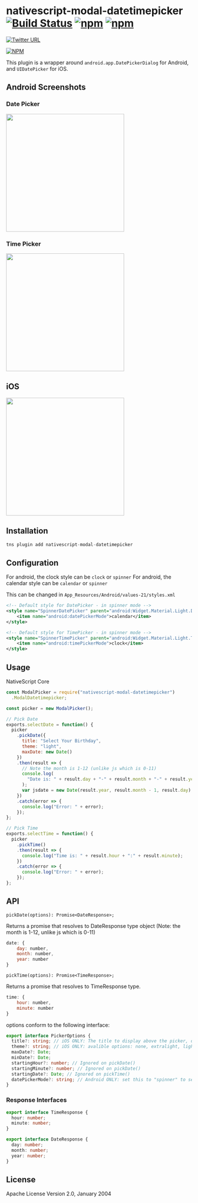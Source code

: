# nativescript-modal-datetimepicker [![Build Status](https://travis-ci.org/shiv19/nativescript-material-datetimepicker.svg?branch=master)](https://travis-ci.org/davecoffin/nativescript-modal-datetimepicker) [![npm](https://img.shields.io/npm/dt/express.svg)](https://www.npmjs.com/package/nativescript-modal-datetimepicker) [![npm](https://img.shields.io/npm/v/nativescript-material-datetimepicker.svg)](https://www.npmjs.com/package/nativescript-modal-datetimepicker)

[![Twitter URL](https://img.shields.io/badge/twitter-%40MultiShiv19-blue.svg)](https://twitter.com/MultiShiv19)

[![NPM](https://nodei.co/npm/nativescript-modal-datetimepicker.png)](https://nodei.co/npm/nativescript-modal-datetimepicker/)

This plugin is a wrapper around `android.app.DatePickerDialog` for Android, and `UIDatePicker` for iOS.

## Android Screenshots

### Date Picker

<img src="https://github.com/davecoffin/nativescript-modal-datetimepicker/blob/master/assets/datepicker.jpeg?raw=true" height="320" >

### Time Picker

<img src="https://github.com/davecoffin/nativescript-modal-datetimepicker/blob/master/assets/timepicker.jpeg?raw=true" height="320" >

## iOS

<img src="https://github.com/davecoffin/nativescript-modal-datetimepicker/blob/master/assets/iosdatepicker.gif?raw=true" height="320" >

## Installation

```javascript
tns plugin add nativescript-modal-datetimepicker
```

## Configuration

For android, the clock style can be `clock` or `spinner`
For android, the calendar style can be `calendar` or `spinner`

This can be changed in `App_Resources/Android/values-21/styles.xml`

```xml
<!-- Default style for DatePicker - in spinner mode -->
<style name="SpinnerDatePicker" parent="android:Widget.Material.Light.DatePicker">
    <item name="android:datePickerMode">calendar</item>
</style>

<!-- Default style for TimePicker - in spinner mode -->
<style name="SpinnerTimePicker" parent="android:Widget.Material.Light.TimePicker">
    <item name="android:timePickerMode">clock</item>
</style>
```

## Usage

NativeScript Core

```js
const ModalPicker = require("nativescript-modal-datetimepicker")
  .ModalDatetimepicker;

const picker = new ModalPicker();

// Pick Date
exports.selectDate = function() {
  picker
    .pickDate({
      title: "Select Your Birthday",
      theme: "light",
      maxDate: new Date()
    })
    .then(result => {
      // Note the month is 1-12 (unlike js which is 0-11)
      console.log(
        "Date is: " + result.day + "-" + result.month + "-" + result.year
      );
      var jsdate = new Date(result.year, result.month - 1, result.day);
    })
    .catch(error => {
      console.log("Error: " + error);
    });
};

// Pick Time
exports.selectTime = function() {
  picker
    .pickTime()
    .then(result => {
      console.log("Time is: " + result.hour + ":" + result.minute);
    })
    .catch(error => {
      console.log("Error: " + error);
    });
};
```

## API

`pickDate(options): Promise<DateResponse>;`

Returns a promise that resolves to DateResponse type object (Note: the month is 1-12, unlike js which is 0-11)

```javascript
date: {
    day: number,
    month: number,
    year: number
}
```

`pickTime(options): Promise<TimeResponse>;`

Returns a promise that resolves to TimeResponse type.

```javascript
time: {
    hour: number,
    minute: number
}
```

options conform to the following interface:

```ts
export interface PickerOptions {
  title?: string; // iOS ONLY: The title to display above the picker, default hidden.
  theme?: string; // iOS ONLY: avalible options: none, extralight, light, regular, dark, extradark and prominent.
  maxDate?: Date;
  minDate?: Date;
  startingHour?: number; // Ignored on pickDate()
  startingMinute?: number; // Ignored on pickDate()
  startingDate?: Date; // Ignored on pickTime()
  datePickerMode?: string; // Android ONLY: set this to "spinner" to see spinner for DatePicker, other option is "calendar" (which is the default)
}
```

### Response Interfaces

```typescript
export interface TimeResponse {
  hour: number;
  minute: number;
}

export interface DateResponse {
  day: number;
  month: number;
  year: number;
}
```

## License

Apache License Version 2.0, January 2004
